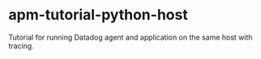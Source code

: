 # apm-tutorial-python-host
Tutorial for running Datadog agent and application on the same host with tracing.
